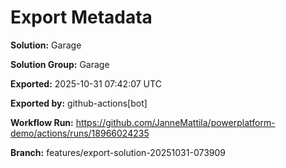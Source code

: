# Export Metadata

**Solution:** Garage

**Solution Group:** Garage

**Exported:** 2025-10-31 07:42:07 UTC

**Exported by:** github-actions[bot]

**Workflow Run:** https://github.com/JanneMattila/powerplatform-demo/actions/runs/18966024235

**Branch:** features/export-solution-20251031-073909
